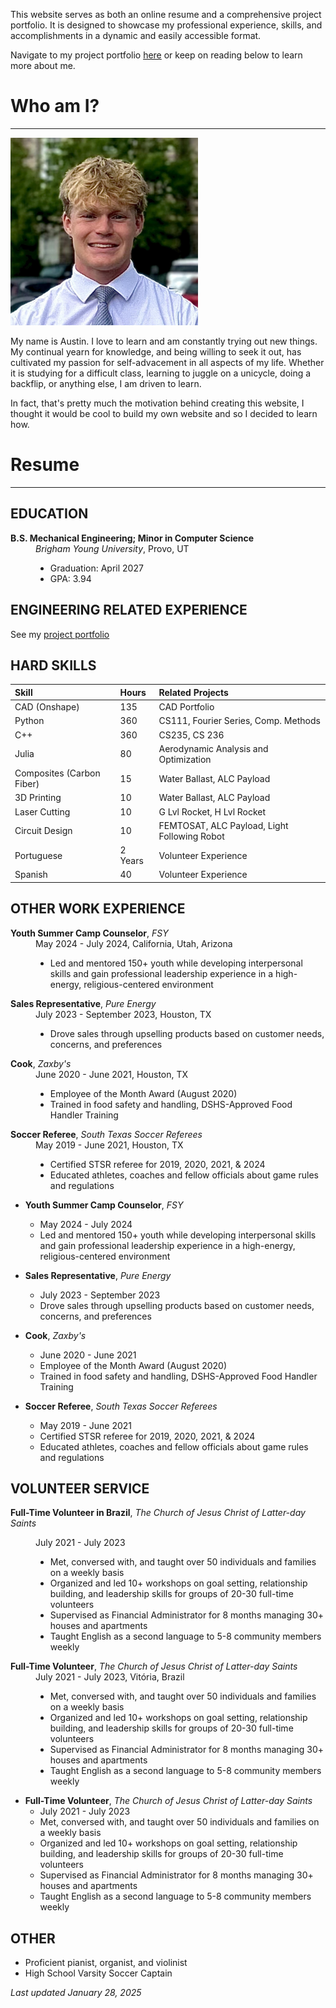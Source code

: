 This website serves as both an online resume and a comprehensive project portfolio. It is designed to showcase my professional experience, skills, and accomplishments in a dynamic and easily accessible format.

Navigate to my project portfolio [here](./project-portfolio-home.html) or keep on reading below to learn more about me.

# Who am I?

* * *


<img src="Images/profile.jpg" alt="Profile Picture" width="300" height="300">

My name is Austin. I love to learn and am constantly trying out new things. My continual yearn for knowledge, and being willing to seek it out, has cultivated my passion for self-advacement in all aspects of my life. Whether it is studying for a difficult class, learning to juggle on a unicycle, doing a backflip, or anything else, I am driven to learn. 

In fact, that's pretty much the motivation behind creating this website, I thought it would be cool to build my own website and so I decided to learn how.
<!-- Add in a link to a fun section about my hobbies, interests, and other stuff. -->

# Resume

* * *

## EDUCATION

<dl>
    <dt><b>B.S. Mechanical Engineering; Minor in Computer Science</b></dt>
    <dd>
        <i>Brigham Young University</i>, Provo, UT
        <ul>
            <li>Graduation: April 2027</li>
            <li>GPA: 3.94</li>
        </ul>
    </dd>
</dl>

## ENGINEERING RELATED EXPERIENCE

See my [project portfolio](./project-portfolio-home.html)

## HARD SKILLS

| Skill | Hours | Related Projects |
|:-------------|:----------|:--------|
| CAD (Onshape) | 135 | CAD Portfolio |
| Python | 360 | CS111, Fourier Series, Comp. Methods |
| C++ | 360 | CS235, CS 236 |
| Julia | 80 | Aerodynamic Analysis and Optimization |
| Composites (Carbon Fiber) | 15 | Water Ballast, ALC Payload |
| 3D Printing | 10 |  Water Ballast, ALC Payload |
| Laser Cutting | 10 | G Lvl Rocket, H Lvl Rocket |
| Circuit Design | 10 | FEMTOSAT, ALC Payload, Light Following Robot |
| Portuguese | 2 Years | Volunteer Experience |
| Spanish | 40 | Volunteer Experience |

## OTHER WORK EXPERIENCE

<dl>
    <dt><b>Youth Summer Camp Counselor</b>, <i>FSY</i></dt>
    <dd>
        May 2024 - July 2024, California, Utah, Arizona
        <ul>
            <li>Led and mentored 150+ youth while developing interpersonal skills and gain professional leadership experience in a high-energy, religious-centered environment</li>
        </ul>
    </dd>
    <dt><b>Sales Representative</b>, <i>Pure Energy</i></dt>
    <dd>
        July 2023 - September 2023, Houston, TX
        <ul>
            <li>Drove sales through upselling products based on customer needs, concerns, and preferences</li>
        </ul>
    </dd>
    <dt><b>Cook</b>, <i>Zaxby's</i></dt>
    <dd>
        June 2020 - June 2021, Houston, TX
        <ul>
            <li>Employee of the Month Award (August 2020)</li>
            <li>Trained in food safety and handling, DSHS-Approved Food Handler Training</li>
        </ul>
    </dd>
    <dt><b>Soccer Referee</b>, <i>South Texas Soccer Referees</i></dt>
    <dd>
        May 2019 - June 2021, Houston, TX
        <ul>
            <li>Certified STSR referee for 2019, 2020, 2021, & 2024</li>
            <li>Educated athletes, coaches and fellow officials about game rules and regulations</li>
        </ul>
    </dd>
</dl>

- **Youth Summer Camp Counselor**, _FSY_
    - May 2024 - July 2024
    - Led and mentored 150+ youth while developing interpersonal skills and gain professional leadership experience in a high-energy, religious-centered environment

- **Sales Representative**, _Pure Energy_
    - July 2023 - September 2023
    - Drove sales through upselling products based on customer needs, concerns, and preferences

- **Cook**, _Zaxby's_
    - June 2020 - June 2021
    - Employee of the Month Award (August 2020)
    - Trained in food safety and handling, DSHS-Approved Food Handler Training

- **Soccer Referee**, _South Texas Soccer Referees_
    - May 2019 - June 2021
    - Certified STSR referee for 2019, 2020, 2021, & 2024
    - Educated athletes, coaches and fellow officials about game rules and regulations

## VOLUNTEER SERVICE

**Full-Time Volunteer in Brazil**, _The Church of Jesus Christ of Latter-day Saints_
<dl>
    <dd>
        July 2021 - July 2023
        <ul>
            <li>Met, conversed with, and taught over 50 individuals and families on a weekly basis</li>
            <li>Organized and led 10+ workshops on goal setting, relationship building, and leadership skills for groups of 20-30 full-time volunteers</li>
            <li>Supervised as Financial Administrator for 8 months managing 30+ houses and apartments</li>
            <li>Taught English as a second language to 5-8 community members weekly</li>
        </ul>
    </dd>
</dl>

<dl>
    <dt><b>Full-Time Volunteer</b>, <i>The Church of Jesus Christ of Latter-day Saints</i></dt>
    <dd>
        July 2021 - July 2023, Vitória, Brazil
        <ul>
            <li>Met, conversed with, and taught over 50 individuals and families on a weekly basis</li>
            <li>Organized and led 10+ workshops on goal setting, relationship building, and leadership skills for groups of 20-30 full-time volunteers</li>
            <li>Supervised as Financial Administrator for 8 months managing 30+ houses and apartments</li>
            <li>Taught English as a second language to 5-8 community members weekly</li>
        </ul>
    </dd>
</dl>

- **Full-Time Volunteer**, _The Church of Jesus Christ of Latter-day Saints_
    - July 2021 - July 2023
    - Met, conversed with, and taught over 50 individuals and families on a weekly basis
    - Organized and led 10+ workshops on goal setting, relationship building, and leadership skills for groups of 20-30 full-time volunteers
    - Supervised as Financial Administrator for 8 months managing 30+ houses and apartments
    - Taught English as a second language to 5-8 community members weekly

## OTHER

* Proficient pianist, organist, and violinist
* High School Varsity Soccer Captain

_Last updated January 28, 2025_